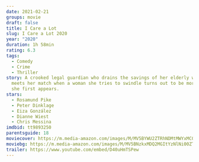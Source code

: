 ```yaml
---
date: 2021-02-21
groups: movie
draft: false
title: I Care a Lot
slug: I Care a Lot 2020
year: "2020"
duration: 1h 58min
rating: 6.3
tags:
  - Comedy
  - Crime
  - Thriller
story: A crooked legal guardian who drains the savings of her elderly wards
  meets her match when a woman she tries to swindle turns out to be more than
  she first appears.
stars:
  - Rosamund Pike
  - Peter Dinklage
  - Eiza González
  - Dianne Wiest
  - Chris Messina
imdbid: tt9893250
parentsguide: 18
moviecover: https://m.media-amazon.com/images/M/MV5BYWU2ZTRhNDMtMWYxMC00ZTVkLThjZmItZGY4MGU0YmZlMjJlXkEyXkFqcGdeQXVyMTkxNjUyNQ@@._V1_FMjpg_UY864_.jpg
moviebg: https://m.media-amazon.com/images/M/MV5BNzkxMDQ2MGItYzNlNi00ZTdjLWFiMTAtNjUzNzRhM2VjMTBkXkEyXkFqcGdeQXVyNzEwODIxNzE@._V1_FMjpg_UX1280_.jpg
trailer: https://www.youtube.com/embed/D40uHmTSPew
---
```

